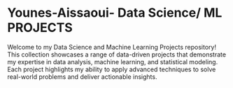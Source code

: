 # Younes-Aissaoui- Data Science/ ML PROJECTS
Welcome to my Data Science and Machine Learning Projects repository! This collection showcases a range of data-driven projects that demonstrate my expertise in data analysis, machine learning, and statistical modeling. Each project highlights my ability to apply advanced techniques to solve real-world problems and deliver actionable insights.
